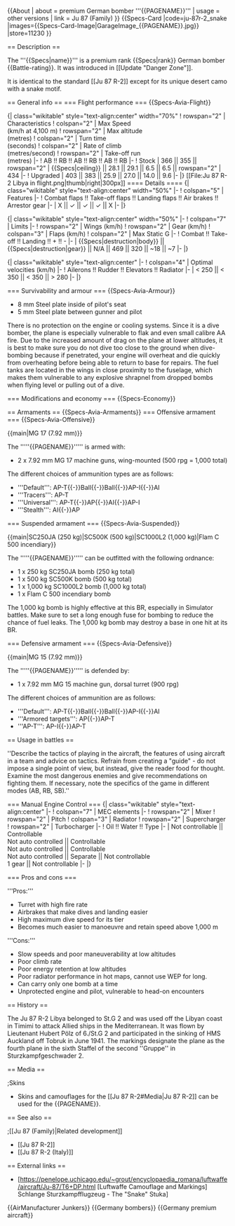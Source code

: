 {{About
| about = premium German bomber '''{{PAGENAME}}'''
| usage = other versions
| link = Ju 87 (Family)
}}
{{Specs-Card
|code=ju-87r-2_snake
|images={{Specs-Card-Image|GarageImage_{{PAGENAME}}.jpg}}
|store=11230
}}

== Description ==
<!-- ''In the description, the first part should be about the history of and the creation and combat usage of the aircraft, as well as its key features. In the second part, tell the reader about the aircraft in the game. Insert a screenshot of the vehicle, so that if the novice player does not remember the vehicle by name, he will immediately understand what kind of vehicle the article is talking about.'' -->
The '''{{Specs|name}}''' is a premium rank {{Specs|rank}} German bomber {{Battle-rating}}. It was introduced in [[Update "Danger Zone"]].

It is identical to the standard [[Ju 87 R-2]] except for its unique desert camo with a snake motif.

== General info ==
=== Flight performance ===
{{Specs-Avia-Flight}}
<!-- ''Describe how the aircraft behaves in the air. Speed, manoeuvrability, acceleration and allowable loads - these are the most important characteristics of the vehicle.'' -->

{| class="wikitable" style="text-align:center" width="70%"
! rowspan="2" | Characteristics
! colspan="2" | Max Speed<br>(km/h at 4,100 m)
! rowspan="2" | Max altitude<br>(metres)
! colspan="2" | Turn time<br>(seconds)
! colspan="2" | Rate of climb<br>(metres/second)
! rowspan="2" | Take-off run<br>(metres)
|-
! AB !! RB !! AB !! RB !! AB !! RB
|-
! Stock
| 366 || 355 || rowspan="2" | {{Specs|ceiling}} || 28.1 || 29.1 || 6.5 || 6.5 || rowspan="2" | 434
|-
! Upgraded
| 403 || 383 || 25.9 || 27.0 || 14.0 || 9.6
|-
|}
[[File:Ju 87 R-2 Libya in flight.png|thumb|right|300px]]
==== Details ====
{| class="wikitable" style="text-align:center" width="50%"
|-
! colspan="5" | Features
|-
! Combat flaps !! Take-off flaps !! Landing flaps !! Air brakes !! Arrestor gear
|-
| X || ✓ || ✓ || ✓ || X     <!-- ✓ -->
|-
|}

{| class="wikitable" style="text-align:center" width="50%"
|-
! colspan="7" | Limits
|-
! rowspan="2" | Wings (km/h)
! rowspan="2" | Gear (km/h)
! colspan="3" | Flaps (km/h)
! colspan="2" | Max Static G
|-
! Combat !! Take-off !! Landing !! + !! -
|-
| {{Specs|destruction|body}} || {{Specs|destruction|gear}} || N/A || 469 || 320 || ~18 || ~7
|-
|}

{| class="wikitable" style="text-align:center"
|-
! colspan="4" | Optimal velocities (km/h)
|-
! Ailerons !! Rudder !! Elevators !! Radiator
|-
| < 250 || < 350 || < 350 || > 280
|-
|}

=== Survivability and armour ===
{{Specs-Avia-Armour}}
<!-- ''Examine the survivability of the aircraft. Note how vulnerable the structure is and how secure the pilot is, whether the fuel tanks are armoured, etc. Describe the armour, if there is any, and also mention the vulnerability of other critical aircraft systems.'' -->
* 8 mm Steel plate inside of pilot's seat
* 5 mm Steel plate between gunner and pilot

There is no protection on the engine or cooling systems. Since it is a dive bomber, the plane is especially vulnerable to flak and even small calibre AA fire. Due to the increased amount of drag on the plane at lower altitudes, it is best to make sure you do not dive too close to the ground when dive-bombing because if penetrated, your engine will overheat and die quickly from overheating before being able to return to base for repairs. The fuel tanks are located in the wings in close proximity to the fuselage, which makes them vulnerable to any explosive shrapnel from dropped bombs when flying level or pulling out of a dive.

=== Modifications and economy ===
{{Specs-Economy}}

== Armaments ==
{{Specs-Avia-Armaments}}
=== Offensive armament ===
{{Specs-Avia-Offensive}}
<!-- ''Describe the offensive armament of the aircraft, if any. Describe how effective the cannons and machine guns are in a battle, and also what belts or drums are better to use. If there is no offensive weaponry, delete this subsection.'' -->
{{main|MG 17 (7.92 mm)}}

The '''''{{PAGENAME}}''''' is armed with:

* 2 x 7.92 mm MG 17 machine guns, wing-mounted (500 rpg = 1,000 total)

The different choices of ammunition types are as follows:

* '''Default''': AP-T{{-}}Ball{{-}}Ball{{-}}AP-I{{-}}AI
* '''Tracers''': AP-T
* '''Universal''': AP-T{{-}}AP{{-}}AI{{-}}AP-I
* '''Stealth''': AI{{-}}AP

=== Suspended armament ===
{{Specs-Avia-Suspended}}
<!-- ''Describe the aircraft's suspended armament: additional cannons under the wings, bombs, rockets and torpedoes. This section is especially important for bombers and attackers. If there is no suspended weaponry remove this subsection.'' -->
{{main|SC250JA (250 kg)|SC500K (500 kg)|SC1000L2 (1,000 kg)|Flam C 500 incendiary}}

The '''''{{PAGENAME}}''''' can be outfitted with the following ordnance:

* 1 x 250 kg SC250JA bomb (250 kg total)
* 1 x 500 kg SC500K bomb (500 kg total)
* 1 x 1,000 kg SC1000L2 bomb (1,000 kg total)
* 1 x Flam C 500 incendiary bomb

The 1,000 kg bomb is highly effective at this BR, especially in Simulator battles. Make sure to set a long enough fuse for bombing to reduce the chance of fuel leaks. The 1,000 kg bomb may destroy a base in one hit at its BR.

=== Defensive armament ===
{{Specs-Avia-Defensive}}
<!-- ''Defensive armament with turret machine guns or cannons, crewed by gunners. Examine the number of gunners and what belts or drums are better to use. If defensive weaponry is not available, remove this subsection.'' -->
{{main|MG 15 (7.92 mm)}}

The '''''{{PAGENAME}}''''' is defended by:

* 1 x 7.92 mm MG 15 machine gun, dorsal turret (900 rpg)

The different choices of ammunition are as follows:

* '''Default''': AP-T{{-}}Ball{{-}}Ball{{-}}AP-I{{-}}AI
* '''Armored targets''': AP{{-}}AP-T
* '''AP-T''': AP-I{{-}}AP-T

== Usage in battles ==
<!-- ''Describe the tactics of playing in the aircraft, the features of using aircraft in a team and advice on tactics. Refrain from creating a "guide" - do not impose a single point of view, but instead, give the reader food for thought. Examine the most dangerous enemies and give recommendations on fighting them. If necessary, note the specifics of the game in different modes (AB, RB, SB).'' -->
''Describe the tactics of playing in the aircraft, the features of using aircraft in a team and advice on tactics. Refrain from creating a "guide" - do not impose a single point of view, but instead, give the reader food for thought. Examine the most dangerous enemies and give recommendations on fighting them. If necessary, note the specifics of the game in different modes (AB, RB, SB).''

=== Manual Engine Control ===
{| class="wikitable" style="text-align:center"
|-
! colspan="7" | MEC elements
|-
! rowspan="2" | Mixer
! rowspan="2" | Pitch
! colspan="3" | Radiator
! rowspan="2" | Supercharger
! rowspan="2" | Turbocharger
|-
! Oil !! Water !! Type
|-
| Not controllable || Controllable<br>Not auto controlled || Controllable<br>Not auto controlled || Controllable<br>Not auto controlled || Separate || Not controllable<br>1 gear || Not controllable
|-
|}

=== Pros and cons ===
<!-- ''Summarise and briefly evaluate the vehicle in terms of its characteristics and combat effectiveness. Mark its pros and cons in the bulleted list. Try not to use more than 6 points for each of the characteristics. Avoid using categorical definitions such as "bad", "good" and the like - use substitutions with softer forms such as "inadequate" and "effective".'' -->

'''Pros:'''

* Turret with high fire rate
* Airbrakes that make dives and landing easier
* High maximum dive speed for its tier
* Becomes much easier to manoeuvre and retain speed above 1,000 m

'''Cons:'''

* Slow speeds and poor maneuverability at low altitudes
* Poor climb rate
* Poor energy retention at low altitudes
* Poor radiator performance in hot maps, cannot use WEP for long.
* Can carry only one bomb at a time
* Unprotected engine and pilot, vulnerable to head-on encounters

== History ==
<!-- ''Describe the history of the creation and combat usage of the aircraft in more detail than in the introduction. If the historical reference turns out to be too long, take it to a separate article, taking a link to the article about the vehicle and adding a block "/History" (example: <nowiki>https://wiki.warthunder.com/(Vehicle-name)/History</nowiki>) and add a link to it here using the <code>main</code> template. Be sure to reference text and sources by using <code><nowiki><ref></ref></nowiki></code>, as well as adding them at the end of the article with <code><nowiki><references /></nowiki></code>. This section may also include the vehicle's dev blog entry (if applicable) and the in-game encyclopedia description (under <code><nowiki>=== In-game description ===</nowiki></code>, also if applicable).'' -->
The Ju 87 R-2 Libya belonged to St.G 2 and was used off the Libyan coast in Timimi to attack Allied ships in the Mediterranean. It was flown by Lieutenant Hubert Pölz of 6./St.G 2 and participated in the sinking of HMS Auckland off Tobruk in June 1941. The markings designate the plane as the fourth plane in the sixth Staffel of the second ''Gruppe'' in Sturzkampfgeschwader 2.

== Media ==
<!-- ''Excellent additions to the article would be video guides, screenshots from the game, and photos.'' -->

;Skins

* Skins and camouflages for the [[Ju 87 R-2#Media|Ju 87 R-2]] can be used for the {{PAGENAME}}.

== See also ==
<!-- ''Links to the articles on the War Thunder Wiki that you think will be useful for the reader, for example:''
* ''reference to the series of the aircraft;''
* ''links to approximate analogues of other nations and research trees.'' -->

;[[Ju 87 (Family)|Related development]]

* [[Ju 87 R-2]]
* [[Ju 87 R-2 (Italy)]]

== External links ==
<!-- ''Paste links to sources and external resources, such as:''
* ''topic on the official game forum;''
* ''other literature.'' -->

* [https://penelope.uchicago.edu/~grout/encyclopaedia_romana/luftwaffe/aircraft/Ju-87/T6+DP.html <nowiki>[Luftwaffe Camouflage and Markings]</nowiki> Schlange Sturzkampfflugzeug - The "Snake" Stuka]

{{AirManufacturer Junkers}}
{{Germany bombers}}
{{Germany premium aircraft}}